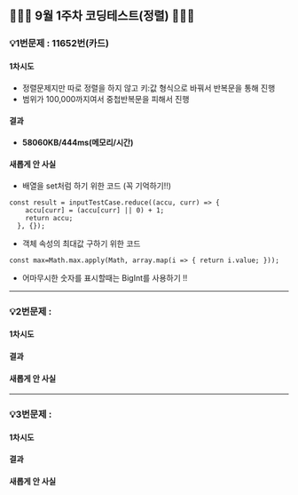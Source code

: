 ## 👨🏻‍💻 9월 1주차 코딩테스트(정렬) 👨🏻‍💻

### 💡1번문제 : 11652번(카드)

#### 1차시도

- 정렬문제지만 따로 정렬을 하지 않고 키:값 형식으로 바꿔서 반복문을 통해 진행
- 범위가 100,000까지여서 중첩반복문을 피해서 진행

#### 결과

- <b>58060KB/444ms(메모리/시간)</b>

#### 새롭게 안 사실

- 배열을 set처럼 하기 위한 코드 (꼭 기억하기!!)

```
const result = inputTestCase.reduce((accu, curr) => {
    accu[curr] = (accu[curr] || 0) + 1;
    return accu;
  }, {});
```

- 객체 속성의 최대값 구하기 위한 코드

```
const max=Math.max.apply(Math, array.map(i => { return i.value; }));
```

- 어마무시한 숫자를 표시할때는 BigInt를 사용하기 !!

<hr>

### 💡2번문제 :

#### 1차시도

#### 결과

#### 새롭게 안 사실

<hr>

### 💡3번문제 :

#### 1차시도

#### 결과

#### 새롭게 안 사실
